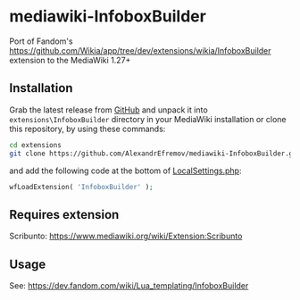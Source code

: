 # mediawiki-InfoboxBuilder
 Port of Fandom's https://github.com/Wikia/app/tree/dev/extensions/wikia/InfoboxBuilder extension to the MediaWiki 1.27+

## Installation
Grab the latest release from <a href="https://github.com/AlexandrEfremov/mediawiki-InfoboxBuilder/releases/latest">GitHub</a> and unpack it into <code>extensions\InfoboxBuilder</code> directory in your MediaWiki installation or clone this repository, by using these commands:
```bash
cd extensions
git clone https://github.com/AlexandrEfremov/mediawiki-InfoboxBuilder.git InfoboxBuilder --branch master --depth 1
```
and add the following code at the bottom of [LocalSettings.php](https://www.mediawiki.org/wiki/Manual:LocalSettings.php):
```php
wfLoadExtension( 'InfoboxBuilder' );
```
## Requires extension
Scribunto: https://www.mediawiki.org/wiki/Extension:Scribunto
## Usage
See: https://dev.fandom.com/wiki/Lua_templating/InfoboxBuilder
